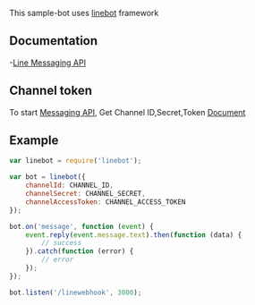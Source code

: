 This sample-bot uses [linebot](https://github.com/boybundit/linebot) framework

## Documentation

-[Line Messaging API](https://devdocs.line.me/en/)

## Channel token

To start [Messaging API](https://business.line.me/zh-hant/services/bot),
Get Channel ID,Secret,Token [Document](https://developers.line.me/messaging-api/getting-started)

## Example
  
```js
var linebot = require('linebot');

var bot = linebot({
    channelId: CHANNEL_ID,
    channelSecret: CHANNEL_SECRET,
    channelAccessToken: CHANNEL_ACCESS_TOKEN
});

bot.on('message', function (event) {
    event.reply(event.message.text).then(function (data) {
        // success
    }).catch(function (error) {
        // error
    });
});

bot.listen('/linewebhook', 3000);
```

